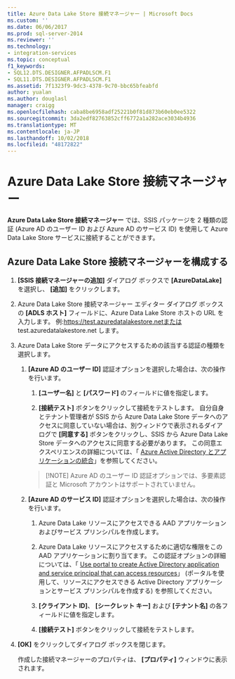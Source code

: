 ```yaml
---
title: Azure Data Lake Store 接続マネージャー | Microsoft Docs
ms.custom: ''
ms.date: 06/06/2017
ms.prod: sql-server-2014
ms.reviewer: ''
ms.technology:
- integration-services
ms.topic: conceptual
f1_keywords:
- SQL12.DTS.DESIGNER.AFPADLSCM.F1
- SQL11.DTS.DESIGNER.AFPADLSCM.F1
ms.assetid: 7f1323f9-9dc3-4378-9c70-bbc65bfeabfd
author: yualan
ms.author: douglasl
manager: craigg
ms.openlocfilehash: caba8be6958adf25221b0f81d873b60eb0ee5322
ms.sourcegitcommit: 3da2edf82763852cff6772a1a282ace3034b4936
ms.translationtype: MT
ms.contentlocale: ja-JP
ms.lasthandoff: 10/02/2018
ms.locfileid: "48172822"
---
```

# <a name="azure-data-lake-store-connection-manager"></a>Azure Data Lake Store 接続マネージャー
  **Azure Data Lake Store 接続マネージャー** では、SSIS パッケージを 2 種類の認証 (Azure AD のユーザー ID および Azure AD のサービス ID) を使用して Azure Data Lake Store サービスに接続することができます。  

## <a name="configure-the-azure-data-lake-store-connection-manager"></a>Azure Data Lake Store 接続マネージャーを構成する 
  
1.  **[SSIS 接続マネージャーの追加]** ダイアログ ボックスで **[AzureDataLake]** を選択し、 **[追加]** をクリックします。   
  
2.  Azure Data Lake Store 接続マネージャー エディター ダイアログ ボックスの **[ADLS ホスト]** フィールドに、Azure Data Lake Store ホストの URL を入力します。 例:https://test.azuredatalakestore.netまたは test.azuredatalakestore.net します。
  
3.  Azure Data Lake Store データにアクセスするための該当する認証の種類を選択します。

    1.  **[Azure AD のユーザー ID]** 認証オプションを選択した場合は、次の操作を行います。

        1. **[ユーザー名]** と **[パスワード]** のフィールドに値を指定します。 
    
        2. **[接続テスト]** ボタンをクリックして接続をテストします。 自分自身とテナント管理者が SSIS から Azure Data Lake Store データへのアクセスに同意していない場合は、別ウィンドウで表示されるダイアログで **[同意する]** ボタンをクリックし、SSIS から Azure Data Lake Store データへのアクセスに同意する必要があります。 この同意エクスペリエンスの詳細については、「 [Azure Active Directory とアプリケーションの統合](https://docs.microsoft.com/en-us/azure/active-directory/active-directory-integrating-applications#updating-an-application)」を参照してください。
    
        >   [!NOTE] 
        >   Azure AD のユーザー ID 認証オプションでは、多要素認証と Microsoft アカウントはサポートされていません。
    
    2.  **[Azure AD のサービス ID]** 認証オプションを選択した場合は、次の操作を行います。
        1. Azure Data Lake リソースにアクセスできる AAD アプリケーションおよびサービス プリンシパルを作成します。
    
        2. Azure Data Lake リソースにアクセスするために適切な権限をこの AAD アプリケーションに割り当てます。 この認証オプションの詳細については、「 [Use portal to create Active Directory application and service principal that can access resources](https://docs.microsoft.com/en-us/azure/azure-resource-manager/resource-group-create-service-principal-portal)」 (ポータルを使用して、リソースにアクセスできる Active Directory アプリケーションとサービス プリンシパルを作成する) を参照してください。
    
        3. **[クライアント ID]**、 **[シークレット キー]** および **[テナント名]** の各フィールドに値を指定します。
    
        4. **[接続テスト]** ボタンをクリックして接続をテストします。  
  
4.  **[OK]** をクリックしてダイアログ ボックスを閉じます。  
  
    作成した接続マネージャーのプロパティは、 **[プロパティ]** ウィンドウに表示されます。  
  
  
